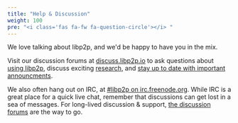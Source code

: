 ```yaml
---
title: "Help & Discussion"
weight: 100
pre: "<i class='fas fa-fw fa-question-circle'></i> "
---
```


We love talking about libp2p, and we'd be happy to have you in the mix.

Visit our discussion forums at [discuss.libp2p.io](https://discuss.libp2p.io) to ask questions about [using libp2p](https://discuss.libp2p.io/c/users), discuss exciting [research](https://discuss.libp2p.io/c/research), and [stay up to date with important announcments](https://discuss.libp2p.io/c/news). 

We also often hang out on IRC, at [#libp2p on irc.freenode.org](irc://irc.freenode.org/%23libp2p). While IRC is a great place for a quick live chat, remember that discussions can get lost in a sea of messages. For long-lived discussion & support, [the discussion forums](https://discuss.libp2p.io) are the way to go.

